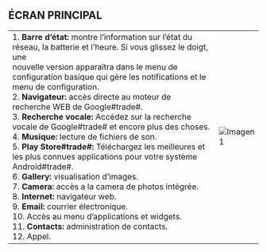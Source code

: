 ## ÉCRAN PRINCIPAL


|  |  |
|:-------|:-------|
|1.	**Barre d’état:** montre l’information sur l’état du réseau, la batterie et l’heure.  Si vous glissez le doigt, une <br> nouvelle version apparaîtra dans le menu de configuration basique qui gère les notifications et le menu de configuration. <br>2.	**Navigateur:** accès directe au moteur de recherche WEB de Google#trade#.<br> 3.	**Recherche vocale:** Accédez sur la recherche vocale de Google#trade# et encore plus des choses.<br> 4.	**Musique:** lecture de fichiers de son.<br> 5.	**Play Store#trade#:** Téléchargez les meilleures et les plus connues applications pour votre système Android#trade#.<br> 6.	**Gallery:** visualisation d’images.<br> 7.	**Camera:** accès a la camera de photos intégrée.<br> 8.	**Internet:** navigateur web.<br> 9.	**Email:** courrier électronique.<br> 10.	Accès au menu d’applications et widgets.<br> 11.	**Contacts:** administration de contacts.<br> 12.	Appel.| ![Imagen1](http://static.energysistem.com/images/manuals/39530/53707eb01dbf1.jpg)|
